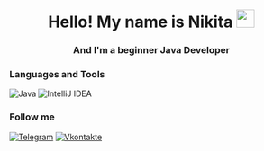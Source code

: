 <h1 align="center">Hello! My name is Nikita</a> 
<img src="https://github.com/blackcater/blackcater/raw/main/images/Hi.gif" height="32"/></h1>
<h3 align="center">And I'm a beginner Java Developer</h3>

### Languages and Tools
![Java](https://img.shields.io/badge/java-FFFFFF.svg?style=for-the-badge&logo=openjdk&logoColor=black)
![IntelliJ IDEA](https://img.shields.io/badge/IntelliJIDEA-FFFFFF.svg?style=for-the-badge&logo=intellij-idea&logoColor=black)

### Follow me
[![Telegram](https://img.shields.io/badge/-telegram-FFFFFF?style=for-the-badge&logo=telegram&logoColor=black)](https://t.me/Colgens)
[![Vkontakte](https://img.shields.io/badge/-vkontakte-FFFFFF?style=for-the-badge&logo=VK&logoColor=black)](https://vk.com/colgens)


